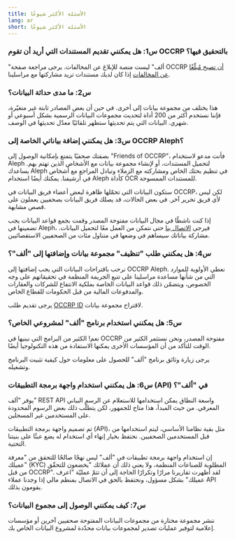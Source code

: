 ```yaml
---
title: الأسئلة الأكثر شيوعًا
lang: ar
short: الأسئلة الأكثر شيوعًا
---
```


### س1: هل يمكنني تقديم المستندات التي أريد أن تقوم OCCRP بالتحقيق فيها؟

"ألف" ليست منصة للإبلاغ عن المخالفات. يرجى مراجعة صفحة OCCRP [أن تصبح مُبلّغًا عن المخالفات](https://www.occrp.org/en/become-a-whistleblower/) إذا كان لديك مستندات تريد مشاركتها مع مراسلينا.

### س2: ما مدى حداثة البيانات؟

هذا يختلف من مجموعة بيانات إلى أخرى. في حين أن بعض المصادر ثابتة غير متغيّرة، فإننا نستخدم أكثر من 200 أداة لتحديث مجموعات البيانات الرسمية بشكل أسبوعي أو شهري. البيانات التي يتم تحديثها ستظهر تلقائيًا معدّل تحديثها في الوصف. 

### س3: هل يمكنني إضافة بياناتي الخاصة إلى OCCRP Aleph؟

بصفتك صحفيًا يتمتع بإمكانية الوصول إلى "Friends of OCCRP"، فأنت مدعو لاستخدام Aleph لتحميل المستندات، أو لإنشاء مجموعة بيانات مع الأشخاص الذين تهتم بهم. يساعدك Aleph في تنظيم بحثك الخاص ومشاركته مع الزملاء وتبادل المراجع مع أشخاص في أرشيفنا. يمكنك أيضًا استخدام Aleph كأداة OCR للمستندات الممسوحة.

ستكون البيانات التي تحمّلها ظاهرة لبعض أعضاء فريق البيانات في OCCRP، لكن ليس لأي فريق تحرير آخر. في بعض الحالات، قد يصلك فريق البيانات بصحفيين يعملون على قصص مشابهة.

إذا كنت ناشطًا في مجال البيانات مفتوحة المصدر وقمت بجمع قواعد البيانات يجب تضمينها في Aleph، فيرجى [الاتصال بنا](mailto:data@occrp.org) حتى نتمكن من العمل معًا لتحميل البيانات. مشاركة بياناتك سيساهم في وضعها في متناول مئات من الصحفيين الاستقصائيين.

### س4: هل يمكنني طلب "تنظيف" مجموعة بيانات وإضافتها إلى "ألف"؟

نرحب باقتراحات البيانات التي يجب إضافتها إلى OCCRP Aleph. نعطي الأولوية للموارد التي من شأنها مساعدة مراسلينا على تتبع الجريمة المنظمة في تحقيقاتهم على وجه الخصوص، ويتضمّن ذلك قواعد البيانات الخاصة بملكية الانتفاع للشركات والعقارات والمدفوعات المالية من قبل الحكومات للقطاع الخاص.

يرجى تقديم طلب [OCCRP ID](https://id.occrp.org) لاقتراح مجموعة بيانات.

### س5: هل يمكنني استخدام برنامج "ألف" لمشروعي الخاص؟

نعم! الكثير من البرامج التي نبنيها في OCCRP مفتوحة المصدر، ونحن نستثمر الكثير من الوقت للتأكد من أن المؤسسات الأخرى يمكنها الاستفادة من هذه التكنولوجيا أيضًا.

يرجى زيارة وثائق برنامج "ألف"
 للحصول على معلومات حول كيفية تثبيت البرنامج وتشغيله.

### س6: هل يمكنني استخدام واجهة برمجة التطبيقات (API) في "ألف"؟

يوفر "ألف" REST API واسعة النطاق يمكن استخدامها للاستعلام عن الرسم البياني المعرفي. من حيث المبدأ، هذا متاح للجمهور، لكن يتطلّب ذلك بعض الرسوم المحدودة على المستخدمين غير المسجلين.

تم تصميم واجهة برمجة التطبيقات (API)، مثل بقية نظامنا الأساسي، ليتم استخدامها من قبل المستخدمين الصحفيين. نحتفظ بخيار إنهاء أي استخدام له يضع عبئًا على بنيتنا التحتية.

إن استخدام واجهة برمجة تطبيقات في "ألف" ليس نهجًا صالحًا للتحقق من "معرفة عميلك" (KYC) المطلوبة للصناعات المنظمة، ولا يعني ذلك أن عملائك "يخضعون للتحقّق من قبل OCCRP". لقد أظهرت تقاريرنا مرارًا وتكرارًا الحاجة إلى أن تتمّ عمليّة "اعرف عميلك" بشكل مسؤول، ونحتفظ بالحق في الاتصال بمنظم مالي إذا وجدنا عملاء API يقومون بذلك.

### س7: كيف يمكنني الوصول إلى مجموع البيانات؟

ننشر مجموعة مختارة من مجموعات البيانات المفتوحة
  صحفيين آخرين أو مؤسسات إعلامية لتوفير عمليات تصدير لمجموعات بيانات محدّدة لمشروع البيانات الخاص بك.
